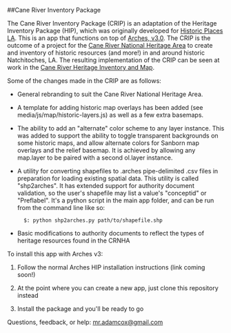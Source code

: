 ##Cane River Inventory Package

The Cane River Inventory Package (CRIP) is an adaptation of the Heritage Inventory Package (HIP), which was originally developed for [Historic Places LA](http://www.historicplacesla.org).  This is an app that functions on top of [Arches, v3.0](http://www.archesproject.org).  The CRIP is the outcome of a project for the [Cane River National Heritage Area](http://www.canerivernha.org) to create and inventory of historic resources (and more!) in and around historic Natchitoches, LA.  The resulting implementation of the CRIP can be seen at work in the [Cane River Heritage Inventory and Map](http://crhim.canerivernha.org).

Some of the changes made in the CRIP are as follows:

- General rebranding to suit the Cane River National Heritage Area.

- A template for adding historic map overlays has been added (see media/js/map/historic-layers.js) as well as a few extra basemaps.

- The ability to add an "alternate" color scheme to any layer instance.  This was added to support the ability to toggle transparent backgrounds on some historic maps, and allow alternate colors for Sanborn map overlays and the relief basemap.  It is achieved by allowing any map.layer to be paired with a second ol.layer instance.

- A utility for converting shapefiles to .arches pipe-delimited .csv files in preparation for loading existing spatial data.  This utility is called "shp2arches".  It has extended support for authority document validation, so the user's shapefile may list a value's "conceptid" or "Preflabel".  It's a python script in the main app folder, and can be run from the command line like so:

        $: python shp2arches.py path/to/shapefile.shp

- Basic modifications to authority documents to reflect the types of heritage resources found in the CRNHA

To install this app with Arches v3:

1. Follow the normal Arches HIP installation instructions (link coming soon!)

2. At the point where you can create a new app, just clone this repository instead

3. Install the package and you'll be ready to go

Questions, feedback, or help: mr.adamcox@gmail.com